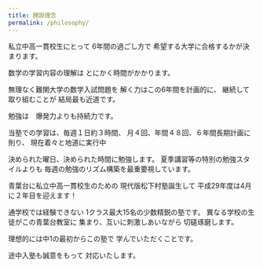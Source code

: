 ```yaml
---
title: 開設理念
permalink: /philosophy/
---
```

私立中高一貫校生にとって
6年間の過ごし方で
希望する大学に合格するかが決まります。

数学の学習内容の理解は
とにかく時間がかかります。

無理なく難関大学の数学入試問題を
解く力はこの6年間を計画的に、
継続して取り組むことが
結局最も近道です。

勉強は　爆発力よりも持続力です。

当塾での学習は、毎週１日約３時間、
月４回、年間４８回、６年間長期計画に則り、
現在着々と地道に実行中

決められた曜日、決められた時間に勉強します。
夏季講習等の特別の勉強スタイルよりも
毎週の勉強のリズム構築を最重要視しています。

青葉台に私立中高一貫校生のための
現代版松下村塾誕生して
平成29年度は4月に２年目を迎えます！

通学校では経験できない
1クラス最大15名の少数精鋭の塾です。
異なる学校の生徒がこの青葉台教室に
集まり、互いに刺激しあいながら
切磋琢磨します。

理想的には中1の最初からこの塾で
学んでいただくことです。

途中入塾も誠意をもって
対応いたします。
